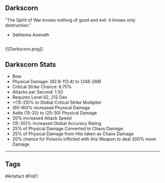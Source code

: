 ## Darkscorn
"The Spirit of War knows nothing of good and evil.
It knows only destruction."
- Sekhema Asenath
##
![[Darkscorn.png]]
## Darkscorn Stats
- Bow
- Physical Damage: (92.8-113.4) to (248-288)
- Critical Strike Chance: 6.70%
- Attacks per Second: 1.50
- Requires Level 62, 212 Dex
- +(15-25)% to Global Critical Strike Multiplier
- (60-80)% increased Physical Damage
- Adds (15-20) to (25-30) Physical Damage
- 20% increased Attack Speed
- (15-30)% increased Global Accuracy Rating
- 25% of Physical Damage Converted to Chaos Damage
- 25% of Physical Damage from Hits taken as Chaos Damage
- 20% chance for Poisons inflicted with this Weapon to deal 300% more Damage


---
## Tags
#Artefact
#PoE1
